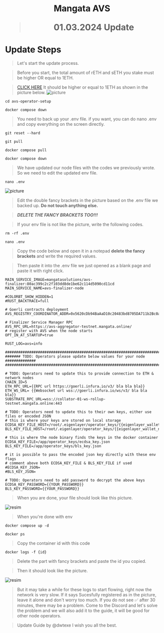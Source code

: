 <h1 align="center"> Mangata AVS

> 01.03.2024 Update

# Update Steps

> Let's start the update process. 

> Before you start, the total amount of rETH and sETH you stake must be higher OR equal to 1ETH.

> [CLICK HERE](https://goerli.eigenlayer.xyz/) It should be higher or equal to 1ETH as shown in the picture below.
![picture](https://github.com/CoinHuntersTR/Mangata-AVS/assets/63106683/62f8e068-a665-489c-9c4f-22ed776604c7)

```
cd avs-operator-setup
```

```
docker compose down
```

> You need to back up your .env file. if you want, you can do nano .env and copy everything on the screen directly.

```
git reset --hard
```
```
git pull
```

```
docker compose pull
```
```
docker compose down
```

> We have updated our node files with the codes we previously wrote. 
> So we need to edit the updated env file.

```
nano .env
```

![picture](https://github.com/CoinHuntersTR/Mangata-AVS/assets/63106683/08656c4e-c446-4d38-a92a-f892e223549f)

> Edit the double fancy brackets in the picture based on the .env file we backed up. 
>**Do not touch anything else.** 

>***DELETE THE FANCY BRACKETS TOO!!!***

> If your env file is not like the picture, write the following codes.

```
rm -rf .env
```

```
nano .env
```

> Copy the code below and open it in a notepad **delete the fancy brackets** and write the required values.

> Then paste it into the .env file we just opened as a blank page and paste it with right click.

```
MAIN_SERVICE_IMAGE=mangatasolutions/avs-finalizer:80ac399c2c2f103dd8de1be62c114d5090cd11cd
MAIN_SERVICE_NAME=avs-finalizer-node

#COLORBT_SHOW_HIDDEN=1
#RUST_BACKTRACE=full

# Goerli contracts deployment
AVS_REGISTRY_COORDINATOR_ADDR=0x5620cDb94BaAaD10c20483bd8705DA711b2Bc0a3

# Finalizer Service Manager RPC
AVS_RPC_URL=https://avs-aggregator-testnet.mangata.online/
# register with AVS when the node starts
OPT_IN_AT_STARTUP=true

RUST_LOG=avs=info

###############################################################################
####### TODO: Operators please update below values for your node ##############
###############################################################################

# TODO: Operators need to update this to provide connection to ETH & network nodes
CHAIN_ID=5
ETH_RPC_URL={{RPC url https://goerli.infura.io/v3/ bla bla bla}}
ETH_WS_URL= {{Websocket url wss://goerli.infura.io/ws/v3/ bla bla bla}}
SUBSTRATE_RPC_URL=wss://collator-01-ws-rollup-testnet.mangata.online:443

# TODO: Operators need to update this to their own keys, either use files or encoded JSON
# this is where your keys are stored on local storage
ECDSA_KEY_FILE_HOST=/root/.eigenlayer/operator_keys/{{eigenlayer_wallet_name}}.ecdsa.key.json
BLS_KEY_FILE_HOST=/root/.eigenlayer/operator_keys/{{eigenlayer_wallet_name}}.bls.key.json

# this is where the node binary finds the keys in the docker container
ECDSA_KEY_FILE=/app/operator_keys/ecdsa_key.json
BLS_KEY_FILE=/app/operator_keys/bls_key.json

# it is possible to pass the encoded json key directly with these env flags
# comment above both ECDSA_KEY_FILE & BLS_KEY_FILE if used
#ECDSA_KEY_JSON=
#BLS_KEY_JSON=

# TODO: Operators need to add password to decrypt the above keys
ECDSA_KEY_PASSWORD={{YOUR_PASSWORD}}
BLS_KEY_PASSWORD={{YOUR_PASSWORD}}
```


> When you are done, your file should look like this picture.

![resim](https://github.com/CoinHuntersTR/Mangata-AVS/assets/63106683/918c7b2b-033c-4a5a-9620-6af2ebf03a68)

> When you're done with env

```
docker compose up -d
```

```
docker ps
```

> Copy the container id with this code

```
docker logs -f {id} 
```

> Delete the part with fancy brackets and paste the id you copied.


> Then it should look like the picture. 

![resim](https://github.com/CoinHuntersTR/Mangata-AVS/assets/63106683/b2ace762-4a95-4cef-a95d-795ed015c5db)

> But it may take a while for these logs to start flowing, right now the network is very slow.
> If it says Sucesfully registered as in the picture, leave it alone and don't worry too much. 
> If you do not see ✅ after 30 minutes, there may be a problem.
> Come to the Discord and let's solve the problem and we will also add it to the guide, it will be good for other node operators.

> Update Guide by @dwtexe 
> I wish you all the best.
